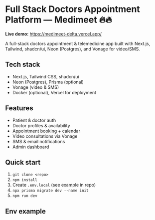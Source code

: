 # Full Stack Doctors Appointment Platform — Medimeet 🔥🔥

**Live demo:** https://medimeet-delta.vercel.app/

A full-stack doctors appointment & telemedicine app built with Next.js, Tailwind, shadcn/ui, Neon (Postgres), and Vonage for video/SMS.

## Tech stack
- Next.js, Tailwind CSS, shadcn/ui
- Neon (Postgres), Prisma (optional)
- Vonage (video & SMS)
- Docker (optional), Vercel for deployment

## Features
- Patient & doctor auth
- Doctor profiles & availability
- Appointment booking + calendar
- Video consultations via Vonage
- SMS & email notifications
- Admin dashboard

## Quick start
1. `git clone <repo>`
2. `npm install`
3. Create `.env.local` (see example in repo)
4. `npx prisma migrate dev --name init`
5. `npm run dev`

## Env example
